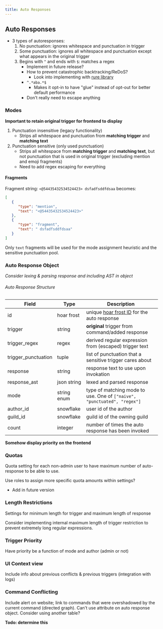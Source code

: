 ```yaml
---
title: Auto Responses
---
```


## Auto Responses

- 3 types of autoresponses:
  1. No punctuation: ignores whitespace and punctuation in trigger
  2. Some punctuation: ignores all whitespace and punctuation except what appears in the original trigger
  3. Begins with `^` and ends with `$`: matches a regex
     - Implement in future release?
     - How to prevent catastrophic backtracking/ReDoS?
       - Look into implementing with [rure library](https://pypi.org/project/rure/)
     - `^.*aba.*$`
       - Makes it opt-in to have "glue" instead of opt-out for better default performance
     - Don't really need to escape anything

### Modes

**Important to retain original trigger for frontend to display**

1. Punctuation insensitive (legacy functionality)
   - Strips all whitespace and punctuation from **matching trigger** and **matching text**
2. Punctuation sensitive (only used punctuation)
   - Strips all whitespace from **matching trigger** and **matching text**, but not punctuation that is used in original trigger (excluding mention and emoji fragments)
   - Need to add regex escaping for everything

#### Fragments

Fragment string: `<@54435432534524423> dsfadfsddfdsaa` becomes:

```json
[ 
   { 
      "type": "mention",
      "text": "<@54435432534524423>"
   },
   { 
      "type": "fragment",
      "text": " dsfadfsddfdsaa"
   }
]
```

Only `text` fragments will be used for the mode assignment heuristic and the sensitive punctuation pool.

### Auto Response Object

*Consider lexing & parsing response and including AST in object*

###### Auto Response Structure

| Field    | Type   | Description                                                                |
| -------- | ------ | -------------------------------------------------------------------------- |
| id      | hoar frost | unique [hoar frost ID](../general/#hoar-frost) for the auto response          |
| trigger | string | **original** trigger from command/added response |
| trigger_regex | regex | derived regular expression from (escaped) trigger text |
| trigger_punctuation | tuple | list of punctuation that a sensitive trigger cares about |
| response | string | response text to use upon invokation |
| response_ast | json string | lexed and parsed response |
| mode | string enum          | type of matching mode to use. One of `["naive", "punctuated", "regex"]`              |
| author_id | snowflake | user id of the author |
| guild_id | snowflake | guild id of the owning guild |
| count | integer | number of times the auto response has been invoked |

**Somehow display priority on the frontend**

### Quotas

Quota setting for each non-admin user to have maximum number of auto-response to be able to use.

Use roles to assign more specific quota amounts within settings?

- Add in future version

### Length Restrictions

Settings for minimum length for trigger and maximum length of response

Consider implementing internal maximum length of trigger restriction to prevent extremely long regular expressions.

### Trigger Priority

Have priority be a function of mode and author (admin or not)

### UI Context view

Include info about previous conflicts & previous triggers (integration with logs)

### Command Conflicting

Include alert on website; link to commands that were overshadowed by the current command (directed graph). Can't use attribute on auto response object. Consider using another table?

**Todo: determine this**
